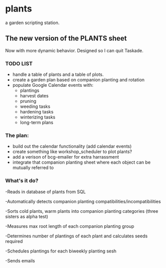 # plants
a garden scripting station.

## The new version of the PLANTS sheet
Now with more dynamic behavior. Designed so I can quit Taskade.

### TODO LIST

- handle a table of plants and a table of plots.
- create a garden plan based on companion planting and rotation
- populate Google Calendar events with:
    - plantings
    - harvest dates
    - pruning
    - weeding tasks
    - hardening tasks
    - winterizing tasks
    - long-term plans

### The plan:

- build out the calendar functionality (add calendar events)
- create something like workshop_scheduler to plot plants?
- add a verison of bcg-emailer for extra harrassment
- integrate that companion planting sheet where each object can be mutually referred to

### What's it do?

-Reads in database of plants from SQL

-Automatically detects companion planting compatibilities/incompatibilities

-Sorts cold plants, warm plants into companion planting categories (three sisters as alpha test)

-Measures max root length of each companion planting group

-Determines number of plantings of each plant and calculates seeds required

-Schedules plantings for each biweekly planting sesh

-Sends emails